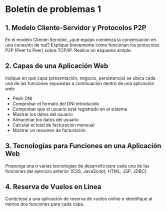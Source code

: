 # Boletín de problemas 1

## 1. Modelo Cliente-Servidor y Protocolos P2P
En el modelo Cliente-Servidor, ¿qué equipo comienza la conversación en una conexión de red? Explique brevemente cómo funcionan los protocolos P2P (Peer to Peer) sobre TCP/IP. Realice un esquema simple.

## 2. Capas de una Aplicación Web
Indique en qué capa (presentación, negocio, persistencia) se ubica cada una de las funciones expuestas a continuación dentro de una aplicación web:
- Pedir DNI
- Comprobar el formato del DNI introducido
- Comprobar que el usuario está registrado en el sistema
- Mostrar los datos del usuario
- Almacenar los datos del usuario
- Calcular el total de facturación mensual
- Mostrar un resumen de facturación

## 3. Tecnologías para Funciones en una Aplicación Web
Proponga una o varias tecnologías de desarrollo para cada una de las funciones del ejercicio anterior (CSS, JavaScript, HTML, JSP, JDBC).

## 4. Reserva de Vuelos en Línea
Conéctese a una aplicación de reserva de vuelos online e identifique al menos dos funciones para cada capa.
